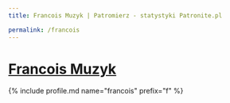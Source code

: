 ```yaml
---
title: Francois Muzyk | Patromierz - statystyki Patronite.pl

permalink: /francois
---
```


# [Francois Muzyk](https://patronite.pl/francois)

{% include profile.md name="francois" prefix="f" %}
